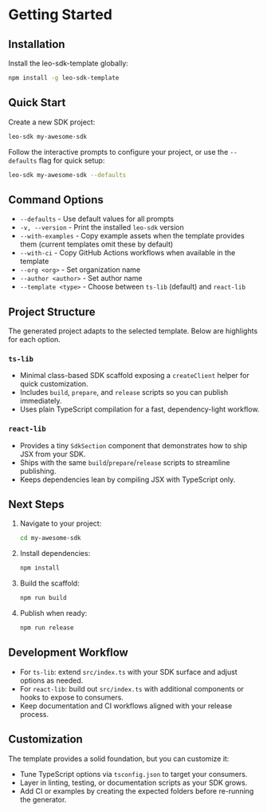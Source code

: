 # Getting Started

## Installation

Install the leo-sdk-template globally:

```bash
npm install -g leo-sdk-template
```

## Quick Start

Create a new SDK project:

```bash
leo-sdk my-awesome-sdk
```

Follow the interactive prompts to configure your project, or use the `--defaults` flag for quick setup:

```bash
leo-sdk my-awesome-sdk --defaults
```

## Command Options

- `--defaults` - Use default values for all prompts
- `-v, --version` - Print the installed `leo-sdk` version
- `--with-examples` - Copy example assets when the template provides them (current templates omit these by default)
- `--with-ci` - Copy GitHub Actions workflows when available in the template
- `--org <org>` - Set organization name
- `--author <author>` - Set author name
- `--template <type>` - Choose between `ts-lib` (default) and `react-lib`

## Project Structure

The generated project adapts to the selected template. Below are highlights for each option.

### `ts-lib`

- Minimal class-based SDK scaffold exposing a `createClient` helper for quick customization.
- Includes `build`, `prepare`, and `release` scripts so you can publish immediately.
- Uses plain TypeScript compilation for a fast, dependency-light workflow.

### `react-lib`

- Provides a tiny `SdkSection` component that demonstrates how to ship JSX from your SDK.
- Ships with the same `build`/`prepare`/`release` scripts to streamline publishing.
- Keeps dependencies lean by compiling JSX with TypeScript only.

## Next Steps

1. Navigate to your project:
   ```bash
   cd my-awesome-sdk
   ```

2. Install dependencies:
   ```bash
   npm install
   ```

3. Build the scaffold:
   ```bash
   npm run build
   ```

4. Publish when ready:
   ```bash
   npm run release
   ```

## Development Workflow

- For `ts-lib`: extend `src/index.ts` with your SDK surface and adjust options as needed.
- For `react-lib`: build out `src/index.ts` with additional components or hooks to expose to consumers.
- Keep documentation and CI workflows aligned with your release process.

## Customization

The template provides a solid foundation, but you can customize it:

- Tune TypeScript options via `tsconfig.json` to target your consumers.
- Layer in linting, testing, or documentation scripts as your SDK grows.
- Add CI or examples by creating the expected folders before re-running the generator.
